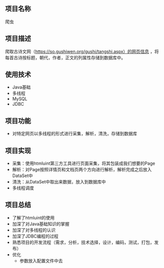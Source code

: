 ## 项目名称
爬虫
## 项目描述
爬取古诗文网（https://so.gushiwen.org/gushi/tangshi.aspx）的网页信息
，将每首古诗按标题，朝代，作者，正文的列属性存储到数据库中。
## 使用技术
+ Java基础
+ 多线程
+ MySQL
+ JDBC
## 项目功能
+ 对特定网页以多线程的形式进行采集，解析，清洗，存储到数据库
## 项目实现
+ 采集：使用htmluint第三方工具进行页面采集，将其包装成我们想要的Page
+ 解析：对Page按照详情页和文档页两个方向进行解析，解析完成之后放入DataSet中
+ 清洗：从DataSet中取出来数据，放入到数据库中
+ 多线程调度
## 项目总结
+ 了解了htmluint的使用
+ 加深了对Java基础知识的掌握
+ 加深了对多线程的认识
+ 加深了JDBC编程的过程
+ 熟悉项目的开发流程（需求，分析，技术选择，设计，编码，测试，打包，发布）
+ 优化
   + 参数放入配置文件中去
   



